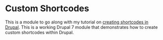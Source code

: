 # Custom Shortcodes

This is a module to go along with my tutorial on [creating shortcodes in Drupal](http://www.briannadeleasa.com/blog/drupal-php/shortcodes-drupal-yes-you-can).  This is a working Drupal 7 module that demonstrates how to create custom shortcodes within Drupal.
